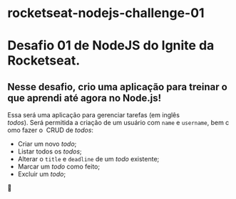# rocketseat-nodejs-challenge-01

# Desafio 01 de NodeJS do Ignite da Rocketseat.

## Nesse desafio, crio uma aplicação para treinar o que aprendi até agora no Node.js!

Essa será uma aplicação para gerenciar tarefas (em inglês *todos*). Será permitida a criação de um usuário com `name` e `username`, bem como fazer o 
CRUD de *todos*:

- Criar um novo *todo*;
- Listar todos os *todos*;
- Alterar o `title` e `deadline` de um *todo* existente;
- Marcar um *todo* como feito;
- Excluir um *todo*;

🚀

